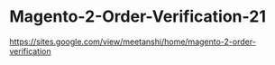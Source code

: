 # Magento-2-Order-Verification-21
https://sites.google.com/view/meetanshi/home/magento-2-order-verification
